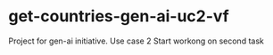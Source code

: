 # get-countries-gen-ai-uc2-vf
Project for gen-ai initiative. Use case 2
Start workong on second task